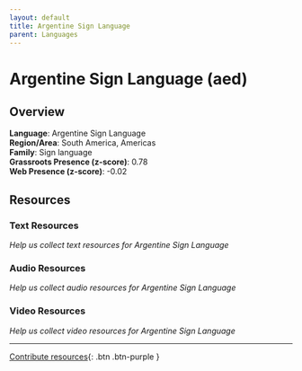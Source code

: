 ```yaml
---
layout: default
title: Argentine Sign Language
parent: Languages
---
```


# Argentine Sign Language (aed)

## Overview

**Language**: Argentine Sign Language  
**Region/Area**: South America, Americas  
**Family**: Sign language  
**Grassroots Presence (z-score)**: 0.78  
**Web Presence (z-score)**: -0.02  

## Resources

### Text Resources
*Help us collect text resources for Argentine Sign Language*

### Audio Resources
*Help us collect audio resources for Argentine Sign Language*

### Video Resources
*Help us collect video resources for Argentine Sign Language*

---

[Contribute resources](https://forms.office.com/e/1SfLJx3u1r){: .btn .btn-purple }
